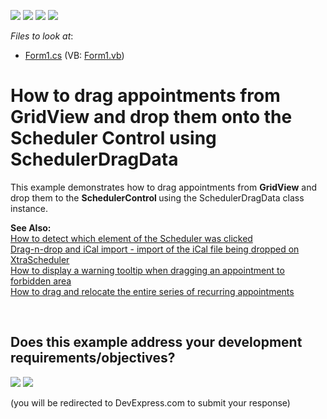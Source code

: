 <!-- default badges list -->
![](https://img.shields.io/endpoint?url=https://codecentral.devexpress.com/api/v1/VersionRange/128634708/14.1.7%2B)
[![](https://img.shields.io/badge/Open_in_DevExpress_Support_Center-FF7200?style=flat-square&logo=DevExpress&logoColor=white)](https://supportcenter.devexpress.com/ticket/details/T179722)
[![](https://img.shields.io/badge/📖_How_to_use_DevExpress_Examples-e9f6fc?style=flat-square)](https://docs.devexpress.com/GeneralInformation/403183)
[![](https://img.shields.io/badge/💬_Leave_Feedback-feecdd?style=flat-square)](#does-this-example-address-your-development-requirementsobjectives)
<!-- default badges end -->
<!-- default file list -->
*Files to look at*:

* [Form1.cs](./CS/T179722/Form1.cs) (VB: [Form1.vb](./VB/T179722/Form1.vb))
<!-- default file list end -->
# How to drag appointments from GridView and drop them onto the Scheduler Control using SchedulerDragData


<p>This example demonstrates how to drag appointments from <strong>GridView</strong> and drop them to the <strong>SchedulerControl </strong>using the SchedulerDragData class instance.</p>
<p><strong>See Also:</strong><br /><a href="https://www.devexpress.com/Support/Center/p/E71">How to detect which element of the Scheduler was clicked</a><br /><a href="https://www.devexpress.com/Support/Center/p/E1463">Drag-n-drop and iCal import - import of the iCal file being dropped on XtraScheduler</a><br /><a href="https://www.devexpress.com/Support/Center/p/E1062">How to display a warning tooltip when dragging an appointment to forbidden area</a><br /><a href="https://www.devexpress.com/Support/Center/p/E162">How to drag and relocate the entire series of recurring appointments</a></p>

<br/>


<!-- feedback -->
## Does this example address your development requirements/objectives?

[<img src="https://www.devexpress.com/support/examples/i/yes-button.svg"/>](https://www.devexpress.com/support/examples/survey.xml?utm_source=github&utm_campaign=winforms-scheduler-drag-drop-appointments-from-grid&~~~was_helpful=yes) [<img src="https://www.devexpress.com/support/examples/i/no-button.svg"/>](https://www.devexpress.com/support/examples/survey.xml?utm_source=github&utm_campaign=winforms-scheduler-drag-drop-appointments-from-grid&~~~was_helpful=no)

(you will be redirected to DevExpress.com to submit your response)
<!-- feedback end -->
